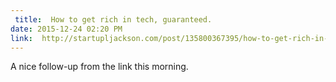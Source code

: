 ```yaml
---
 title:  How to get rich in tech, guaranteed.
date: 2015-12-24 02:20 PM
link:  http://startupljackson.com/post/135800367395/how-to-get-rich-in-tech-guaranteed#_=_
---
```


A nice follow-up from the link this morning.